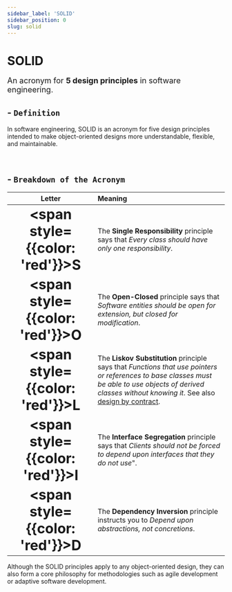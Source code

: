 ```yaml
---
sidebar_label: 'SOLID'
sidebar_position: 0
slug: solid
---
```


# SOLID

<font size="4">An acronym for <strong>5 design principles</strong> in software engineering.</font>

## - `Definition`  

In software engineering, SOLID is an acronym for five design principles intended to make object-oriented designs more understandable, flexible, and maintainable.  

<br/>

## - `Breakdown of the Acronym`

|Letter|Meaning|
|:---:|:---|
|**<font size="6"><span style={{color: 'red'}}>S</span></font>**|The **Single Responsibility** principle says that _Every class should have only one responsibility_.|
|**<font size="6"><span style={{color: 'red'}}>O</span></font>**|The **Open-Closed** principle says that _Software entities should be open for extension, but closed for modification_.|
|**<font size="6"><span style={{color: 'red'}}>L</span></font>**|The **Liskov Substitution** principle says that _Functions that use pointers or references to base classes must be able to use objects of derived classes without knowing it_. See also [design by contract](/docs/programming/concepts/design-by-contract "Go to Design by Contract guide").|
|**<font size="6"><span style={{color: 'red'}}>I</span></font>**|The **Interface Segregation** principle says that _Clients should not be forced to depend upon interfaces that they do not use_".|
|**<font size="6"><span style={{color: 'red'}}>D</span></font>**|The **Dependency Inversion** principle instructs you to _Depend upon abstractions, not concretions_.|




Although the SOLID principles apply to any object-oriented design, they can also form a core philosophy for methodologies such as agile development or adaptive software development.

